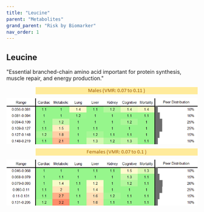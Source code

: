 ```yaml
---
title: "Leucine"
parent: "Metabolites"
grand_parent: "Risk by Biomarker"
nav_order: 1
---
```



## Leucine


"Essential branched-chain amino acid important for protein synthesis, muscle repair, and energy production."

<div style="display: flex; flex-direction: column; gap: 10px;">

  <img src="/assets/images/vmrbiomarker_leucine__male.png" alt="Leucine VMR Male" style="margin-left: 15%">
  <img src="/assets/images/rr_leucine__male.png" alt="Leucine RR Male">

  <img src="/assets/images/vmrbiomarker_leucine__female.png" alt="Leucine VMR Female" style="margin-left: 15%; ">
  <img src="/assets/images/rr_leucine__female.png" alt="Leucine RR Female">

</div>



